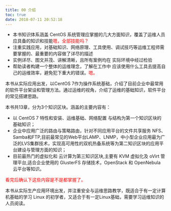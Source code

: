 ```yaml
---
title: 00 介绍
toc: true
date: 2018-07-11 20:52:18
---
```







- 本书知识体系涵盖 CentOS 系统管理应掌握的几大方面知识，覆盖了运维人员应具备的知识和技能<span style="color:red;">嗯，全部技能吗？</span>
- 注重实践应用，对基础知识、网络原理、工具使用、调试技巧等运维工程师需要掌握的、最重要的内容做了详尽的描述
- 实例详尽、图文并茂、讲解清晰，且所有案例均在 实际环境中经过检验
- 帮助读者构建一个整体的运维理念，了解在工作中 应该使用什么工具去提高自己的运维效率，避免犯下重大的错误。<span style="color:red;">嗯。</span>






本书从实际应用出发，以CentOS 7作为操作系统基础，介绍了目前企业中最常用的软件平台架设和管理方法。通过运维的视角，介绍了运维的基础知识，软件平台的常见搭建思路。

本书共13章，分为3个知识区块。涵盖的主要内容有：

- 以 CentOS 7 特性和安装、运维基础、网络配置 与结构为第一个知识区块的基础知识；
- 企业中应用广泛的路由与策略路由，针对不同应用平台的文件共享服务 NFS、Samba和FTP,目前最常见的Web平台LAMP、LNMP，中小型企业应用最为广泛的LVS集群技术，实现高可用性的双机热备系统等为第二知识区块的应用平台建设与管理方面的知识；
- 目前最热门的虚拟化和 云计算为第三知识区块,主要有 KVM 虚拟化及 oVirt 管理平台,适合企业使用的 GlusterFS 存储技术，OpenStack 和 OpenNebula 云平台等知识。

<span style="color:red;">看完后确认下这些内容是不是都掌握了。</span>


本书从实际生产应用环境出发，并注重安全与运维思路教学，既适合于有一定计算机基础的学习 Linux 的初学者，又适合于有一定Linux基础，需要学习运维知识的人员阅读。
